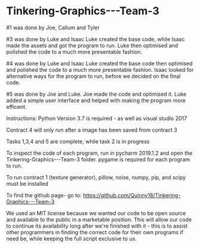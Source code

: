 # Tinkering-Graphics---Team-3

#1 was done by Joe, Callum and Tyler  

#3 was done by Luke and Isaac
Luke created the base code, while Isaac made the assets and got the program to run. Luke then optimised and polished the code to a much more presentable fashion.

#4 was done by Luke and Isaac
Luke created the base code then optimised and polished the code to a much more presentable fashion. Isaac looked for alternative ways for the program to run, before we decided on the final code.

#5 was done by Joe and Luke.
Joe made the code and optimised it. Luke added a simple user interface and helped with making the program more efficent.

Instructions:
Python Version 3.7 is required - as well as visual studio 2017

Contract 4 will only run after a image has been saved from contract 3

Tasks 1,3,4 and 5 are complete, while task 2 is in progress

To inspect the code of each program, run in pycharm 2019.1.2 and open the Tinkering-Graphics---Team-3 folder.
pygame is required for each program to run.

To run contract 1 (texture generator), pillow, noise, numpy, pip, and scipy must be installed

To find the github page- go to:
https://github.com/Quinny18/Tinkering-Graphics---Team-3

We used an MIT license because we wanted our code to be open source and available to the public in a marketable position. This will allow our code to continue its availability long after we're finished with it - this is to assist other programmers in finding the correct code for their own programs if need be, while keeping the full script exclusive to us.






